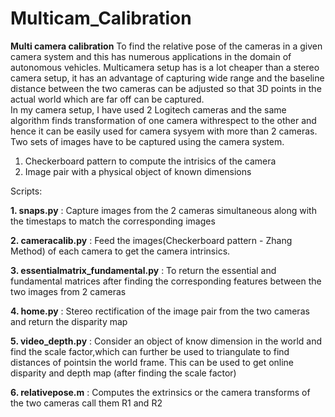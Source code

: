 # Multicam_Calibration

**Multi camera calibration**  To find the relative pose of the cameras in a given camera system and this has numerous applications in the domain of autonomous vehicles. 
Multicamera setup has is a lot cheaper than a stereo camera setup, it has an advantage of capturing wide range and the baseline distance between the two cameras can be adjusted so that 3D points in the actual world which are far off can be captured.  
In my camera setup, I have used 2 Logitech cameras and the same algorithm finds transformation of one camera withrespect to the other and hence it can be easily used for camera sysyem with more than 2 cameras. 
Two sets of images have to be captured using the camera system. 
1. Checkerboard pattern to compute the intrisics of the camera
2. Image pair with a physical object of known dimensions

Scripts: 

**1. snaps.py** : Capture images from the 2 cameras simultaneous along with the timestaps to match the corresponding images 

**2. cameracalib.py** : Feed the images(Checkerboard pattern - Zhang Method) of each camera to get the camera intrinsics.

**3. essentialmatrix_fundamental.py** : To return the essential and fundamental matrices after finding the corresponding features between the two images from 2 cameras

**4. home.py** : Stereo rectification of the image pair from the two cameras and return the disparity map

**5. video_depth.py** : Consider an object of know dimension in the world and find the scale factor,which can further be used to triangulate to find distances of pointsin the world frame. This can be used to get online disparity and depth map (after finding the scale factor)

**6. relativepose.m** : Computes the extrinsics or the camera transforms of the two cameras call them R1 and R2



